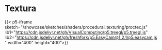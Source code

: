 # Textura

{{< p5-iframe sketch="/showcase/sketches/shaders/procedural_texturing/proctex.js" lib1="https://cdn.jsdelivr.net/gh/VisualComputing/p5.treegl/p5.treegl.js" lib2="https://cdn.jsdelivr.net/gh/freshfork/p5.EasyCam@1.2.1/p5.easycam.js" width="400" height="400">}}


